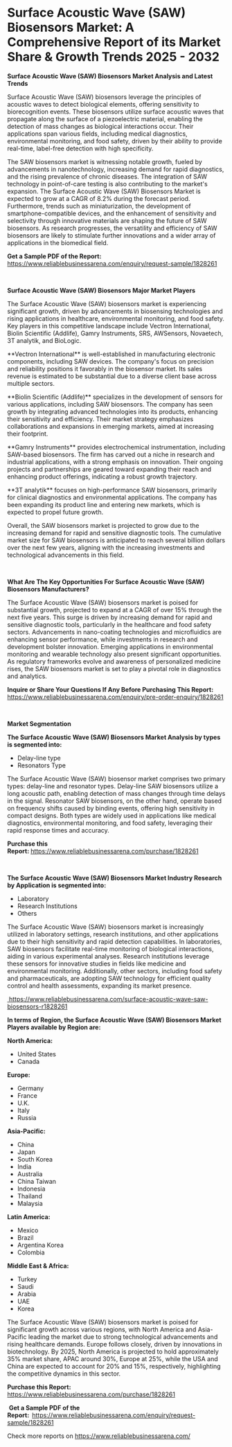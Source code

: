<p><h1>Surface Acoustic Wave (SAW) Biosensors Market: A Comprehensive Report of its Market Share & Growth Trends 2025 - 2032</h1></p><p><strong>Surface Acoustic Wave (SAW) Biosensors Market Analysis and Latest Trends</strong></p>
<p><p>Surface Acoustic Wave (SAW) biosensors leverage the principles of acoustic waves to detect biological elements, offering sensitivity to biorecognition events. These biosensors utilize surface acoustic waves that propagate along the surface of a piezoelectric material, enabling the detection of mass changes as biological interactions occur. Their applications span various fields, including medical diagnostics, environmental monitoring, and food safety, driven by their ability to provide real-time, label-free detection with high specificity.</p><p>The SAW biosensors market is witnessing notable growth, fueled by advancements in nanotechnology, increasing demand for rapid diagnostics, and the rising prevalence of chronic diseases. The integration of SAW technology in point-of-care testing is also contributing to the market's expansion. The Surface Acoustic Wave (SAW) Biosensors Market is expected to grow at a CAGR of 8.2% during the forecast period. Furthermore, trends such as miniaturization, the development of smartphone-compatible devices, and the enhancement of sensitivity and selectivity through innovative materials are shaping the future of SAW biosensors. As research progresses, the versatility and efficiency of SAW biosensors are likely to stimulate further innovations and a wider array of applications in the biomedical field.</p></p>
<p><strong>Get a Sample PDF of the Report:&nbsp;</strong> <a href="https://www.reliablebusinessarena.com/enquiry/request-sample/1828261?utm_campaign=2137&utm_medium=2&utm_source=Github&utm_content=ia&utm_term=06042025&utm_id=surface-acoustic-wave-saw-biosensors">https://www.reliablebusinessarena.com/enquiry/request-sample/1828261</a></p>
<p>&nbsp;</p>
<p><strong>Surface Acoustic Wave (SAW) Biosensors Major Market Players</strong></p>
<p><p>The Surface Acoustic Wave (SAW) biosensors market is experiencing significant growth, driven by advancements in biosensing technologies and rising applications in healthcare, environmental monitoring, and food safety. Key players in this competitive landscape include Vectron International, Biolin Scientific (Addlife), Gamry Instruments, SRS, AWSensors, Novaetech, 3T analytik, and BioLogic.</p><p>**Vectron International** is well-established in manufacturing electronic components, including SAW devices. The company's focus on precision and reliability positions it favorably in the biosensor market. Its sales revenue is estimated to be substantial due to a diverse client base across multiple sectors.</p><p>**Biolin Scientific (Addlife)** specializes in the development of sensors for various applications, including SAW biosensors. The company has seen growth by integrating advanced technologies into its products, enhancing their sensitivity and efficiency. Their market strategy emphasizes collaborations and expansions in emerging markets, aimed at increasing their footprint.</p><p>**Gamry Instruments** provides electrochemical instrumentation, including SAW-based biosensors. The firm has carved out a niche in research and industrial applications, with a strong emphasis on innovation. Their ongoing projects and partnerships are geared toward expanding their reach and enhancing product offerings, indicating a robust growth trajectory.</p><p>**3T analytik** focuses on high-performance SAW biosensors, primarily for clinical diagnostics and environmental applications. The company has been expanding its product line and entering new markets, which is expected to propel future growth.</p><p>Overall, the SAW biosensors market is projected to grow due to the increasing demand for rapid and sensitive diagnostic tools. The cumulative market size for SAW biosensors is anticipated to reach several billion dollars over the next few years, aligning with the increasing investments and technological advancements in this field.</p></p>
<p>&nbsp;</p>
<p><strong>What Are The Key Opportunities For Surface Acoustic Wave (SAW) Biosensors Manufacturers?</strong></p>
<p><p>The Surface Acoustic Wave (SAW) biosensors market is poised for substantial growth, projected to expand at a CAGR of over 15% through the next five years. This surge is driven by increasing demand for rapid and sensitive diagnostic tools, particularly in the healthcare and food safety sectors. Advancements in nano-coating technologies and microfluidics are enhancing sensor performance, while investments in research and development bolster innovation. Emerging applications in environmental monitoring and wearable technology also present significant opportunities. As regulatory frameworks evolve and awareness of personalized medicine rises, the SAW biosensors market is set to play a pivotal role in diagnostics and analytics.</p></p>
<p><strong>Inquire or Share Your Questions If Any Before Purchasing This Report:</strong> <a href="https://www.reliablebusinessarena.com/enquiry/pre-order-enquiry/1828261?utm_campaign=2137&utm_medium=2&utm_source=Github&utm_content=ia&utm_term=06042025&utm_id=surface-acoustic-wave-saw-biosensors">https://www.reliablebusinessarena.com/enquiry/pre-order-enquiry/1828261</a></p>
<p>&nbsp;</p>
<p><strong>Market Segmentation</strong></p>
<p><strong>The Surface Acoustic Wave (SAW) Biosensors Market Analysis by types is segmented into:</strong></p>
<p><ul><li>Delay-line type</li><li>Resonators Type</li></ul></p>
<p><p>The Surface Acoustic Wave (SAW) biosensor market comprises two primary types: delay-line and resonator types. Delay-line SAW biosensors utilize a long acoustic path, enabling detection of mass changes through time delays in the signal. Resonator SAW biosensors, on the other hand, operate based on frequency shifts caused by binding events, offering high sensitivity in compact designs. Both types are widely used in applications like medical diagnostics, environmental monitoring, and food safety, leveraging their rapid response times and accuracy.</p></p>
<p><strong>Purchase this Report:&nbsp;</strong><a href="https://www.reliablebusinessarena.com/purchase/1828261?utm_campaign=2137&utm_medium=2&utm_source=Github&utm_content=ia&utm_term=06042025&utm_id=surface-acoustic-wave-saw-biosensors">https://www.reliablebusinessarena.com/purchase/1828261</a></p>
<p>&nbsp;</p>
<p><strong>The Surface Acoustic Wave (SAW) Biosensors Market Industry Research by Application is segmented into:</strong></p>
<p><ul><li>Laboratory</li><li>Research Institutions</li><li>Others</li></ul></p>
<p><p>The Surface Acoustic Wave (SAW) biosensors market is increasingly utilized in laboratory settings, research institutions, and other applications due to their high sensitivity and rapid detection capabilities. In laboratories, SAW biosensors facilitate real-time monitoring of biological interactions, aiding in various experimental analyses. Research institutions leverage these sensors for innovative studies in fields like medicine and environmental monitoring. Additionally, other sectors, including food safety and pharmaceuticals, are adopting SAW technology for efficient quality control and health assessments, expanding its market presence.</p></p>
<p><a href="https://www.reliablebusinessarena.com/surface-acoustic-wave-saw-biosensors-r1828261?utm_campaign=2137&utm_medium=2&utm_source=Github&utm_content=ia&utm_term=06042025&utm_id=surface-acoustic-wave-saw-biosensors">&nbsp;https://www.reliablebusinessarena.com/surface-acoustic-wave-saw-biosensors-r1828261</a></p>
<p><strong>In terms of Region, the Surface Acoustic Wave (SAW) Biosensors Market Players available by Region are:</strong></p>
<p>
    <p> <strong> North America: </strong>
        <ul>
            <li>United States</li>
            <li>Canada</li>
        </ul>
        </p> 
    <p> <strong> Europe: </strong>
        <ul>
            <li>Germany</li>
            <li>France</li>
            <li>U.K.</li>
            <li>Italy</li>
            <li>Russia</li>
        </ul>
        </p> 
    <p> <strong> Asia-Pacific: </strong>
        <ul>
            <li>China</li>
            <li>Japan</li>
            <li>South Korea</li>
            <li>India</li>
            <li>Australia</li>
            <li>China Taiwan</li>
            <li>Indonesia</li>
            <li>Thailand</li>
            <li>Malaysia</li>
        </ul>
        </p> 
    <p> <strong> Latin America: </strong>
        <ul>
            <li>Mexico</li>
            <li>Brazil</li>
            <li>Argentina Korea</li>
            <li>Colombia</li>
        </ul>
        </p> 
    <p> <strong> Middle East & Africa: </strong>
        <ul>
            <li>Turkey</li>
            <li>Saudi</li>
            <li>Arabia</li>
            <li>UAE</li>
            <li>Korea</li>
        </ul>
    </p>
    </p>
<p><p>The Surface Acoustic Wave (SAW) biosensors market is poised for significant growth across various regions, with North America and Asia-Pacific leading the market due to strong technological advancements and rising healthcare demands. Europe follows closely, driven by innovations in biotechnology. By 2025, North America is projected to hold approximately 35% market share, APAC around 30%, Europe at 25%, while the USA and China are expected to account for 20% and 15%, respectively, highlighting the competitive dynamics in this sector.</p></p>
<p><strong>Purchase this Report: </strong><a href="https://www.reliablebusinessarena.com/purchase/1828261?utm_campaign=2137&utm_medium=2&utm_source=Github&utm_content=ia&utm_term=06042025&utm_id=surface-acoustic-wave-saw-biosensors">https://www.reliablebusinessarena.com/purchase/1828261</a></p>
<p>&nbsp;<strong>Get a Sample PDF of the Report:&nbsp;&nbsp;</strong><a href="https://www.reliablebusinessarena.com/enquiry/request-sample/1828261?utm_campaign=2137&utm_medium=2&utm_source=Github&utm_content=ia&utm_term=06042025&utm_id=surface-acoustic-wave-saw-biosensors">https://www.reliablebusinessarena.com/enquiry/request-sample/1828261</a></p>
<p><strong></strong></p>
<p>Check more reports on <a href="https://www.reliablebusinessarena.com/?utm_campaign=2137&utm_medium=2&utm_source=Github&utm_content=ia&utm_term=06042025&utm_id=surface-acoustic-wave-saw-biosensors">https://www.reliablebusinessarena.com/</a></p>